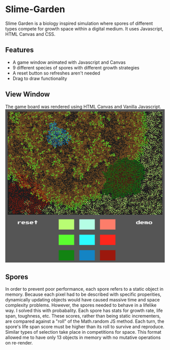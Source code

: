 # Slime-Garden
Slime Garden is a biology inspired simulation where spores of different types compete for growth space within a digital medium. It uses Javascript, HTML Canvas and CSS.

## Features
* A game window animated with Javascript and Canvas
* 9 different species of spores with different growth strategies
* A reset button so refreshes aren't needed
* Drag to draw functionality

## View Window
The game board was rendered using HTML Canvas and Vanilla Javascript.
![alt text](https://raw.githubusercontent.com/jrswanson/Slime-Garden/master/images/slime-garden-demo.png "Example Garden")

## Spores
In order to prevent poor performance, each spore refers to a static object in memory. Because each pixel had to be described with specific properities, dynamically updating objects would have caused massive time and space complexity problems. However, the spores needed to behave in a lifelike way. I solved this with probabality. Each spore has stats for growth rate, life span, toughness, etc. These scores, rather than being static incrementers, are compared against a "roll" of the Math.random JS method. Each turn, the spore's life span score must be higher than its roll to survive and reproduce. Similar types of selection take place in competitions for space. This format allowed me to have only 13 objects in memory with no mutative operations on re-render.
